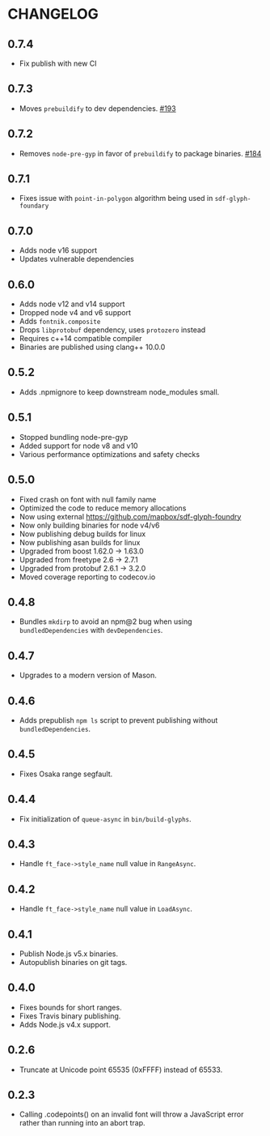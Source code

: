# CHANGELOG

## 0.7.4
- Fix publish with new CI

## 0.7.3

- Moves `prebuildify` to dev dependencies. [#193](https://github.com/mapbox/node-fontnik/pull/193)

## 0.7.2

- Removes `node-pre-gyp` in favor of `prebuildify` to package binaries. [#184](https://github.com/mapbox/node-fontnik/pull/184)

## 0.7.1

- Fixes issue with `point-in-polygon` algorithm being used in `sdf-glyph-foundary`

## 0.7.0

- Adds node v16 support
- Updates vulnerable dependencies

## 0.6.0

- Adds node v12 and v14 support
- Dropped node v4 and v6 support
- Adds `fontnik.composite`
- Drops `libprotobuf` dependency, uses `protozero` instead
- Requires c++14 compatible compiler
- Binaries are published using clang++ 10.0.0

## 0.5.2

- Adds .npmignore to keep downstream node_modules small.

## 0.5.1

- Stopped bundling node-pre-gyp
- Added support for node v8 and v10
- Various performance optimizations and safety checks

## 0.5.0

- Fixed crash on font with null family name
- Optimized the code to reduce memory allocations
- Now using external https://github.com/mapbox/sdf-glyph-foundry
- Now only building binaries for node v4/v6
- Now publishing debug builds for linux
- Now publishing asan builds for linux
- Upgraded from boost 1.62.0 -> 1.63.0
- Upgraded from freetype 2.6 -> 2.7.1
- Upgraded from protobuf 2.6.1 -> 3.2.0
- Moved coverage reporting to codecov.io

## 0.4.8

- Bundles `mkdirp` to avoid an npm@2 bug when using `bundledDependencies` with `devDependencies`.

## 0.4.7

- Upgrades to a modern version of Mason.

## 0.4.6

- Adds prepublish `npm ls` script to prevent publishing without `bundledDependencies`.

## 0.4.5

- Fixes Osaka range segfault.

## 0.4.4

- Fix initialization of `queue-async` in `bin/build-glyphs`.

## 0.4.3

- Handle `ft_face->style_name` null value in `RangeAsync`.

## 0.4.2

- Handle `ft_face->style_name` null value in `LoadAsync`.

## 0.4.1

- Publish Node.js v5.x binaries.
- Autopublish binaries on git tags.

## 0.4.0

- Fixes bounds for short ranges.
- Fixes Travis binary publishing.
- Adds Node.js v4.x support.

## 0.2.6

- Truncate at Unicode point 65535 (0xFFFF) instead of 65533.

## 0.2.3

- Calling .codepoints() on an invalid font will throw a JavaScript
  error rather than running into an abort trap.
